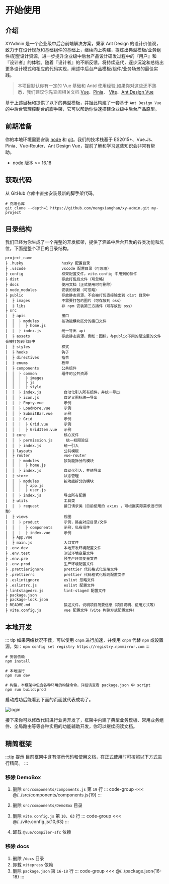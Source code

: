 # 开始使用

## 介绍

XYAdmin 是一个企业级中后台前端解决方案，秉承 Ant Design 的设计价值观，致力于在设计规范和基础组件的基础上，继续向上构建，提炼出典型模板/业务组件/配套设计资源，进一步提升企业级中后台产品设计研发过程中的『用户』和『设计者』的体验。随着『设计者』的不断反馈，将持续迭代，逐步沉淀和总结出更多设计模式和相应的代码实现，阐述中后台产品模板/组件/业务场景的最佳实践。

> 本项目默认你有一定的 Vue 基础和 Antd 使用经验,如果你对这些还不熟悉，我们建议你先查阅相关文档 [Vue](https://vuejs.org/)、[Pinia](https://pinia.vuejs.org/)、 [Vite](https://vitejs.dev/)、[Ant Design Vue](https://antdv.com/components/overview)

基于上述目标和提供了以下的典型模板，并据此构建了一套基于 `Ant Design Vue` 的中后台管理控制台的脚手架，它可以帮助你快速搭建企业级中后台产品原型。

## 前期准备

你的本地环境需要安装 [node](http://nodejs.org/) 和 [git](https://git-scm.com/)。我们的技术栈基于 ES2015+、Vue.Js、Pinia、Vue-Router、Ant Design Vue，提前了解和学习这些知识会非常有帮助。

-   node 版本 >= 16.18

## 获取代码

从 GitHub 仓库中直接安装最新的脚手架代码。

```shell
# 克隆仓库
git clone --depth=1 https://github.com/mengxianghan/xy-admin.git my-project
```

## 目录结构

我们已经为你生成了一个完整的开发框架，提供了涵盖中后台开发的各类功能和坑位，下面是整个项目的目录结构。

```
project_name
├ .husky                 husky 配置目录
├ .vscode                vscode 配置目录（可忽略）
├ config                 框架配置文件，vite.config 中用到的插件
├ dist                   存放打包后文件（可忽略）
├ docs                   使用文档（正式使用时可删除）
├ node_modules           安装的依赖（可忽略）
├ public                 存放静态资源，不会被打包直接输出到 dist 目录中
│  ├ images              不需要打包的图片（可存放到 oss）
│  ├ libs                非 npm 安装第三方插件（可存放到 oss）
├ src
│  ├ apis                接口
│  │  ├ modules          按功能模块区分的接口文件
│  │  │  ├ home.js
│  │  ├ index.js         统一导出 api
│  ├ assets              存放静态资源，例如：图标，与public不同的是这里的文件会被打包到代码中
│  ├ styles              样式
│  ├ hooks               钩子
│  ├ directives          指令
│  ├ enums               枚举
│  ├ components          公共组件
│  │  ├ common           组件的公共资源
│  │  │  ├ images
│  │  │  ├ js
│  │  │  ├ style
│  │  ├ index.js          自动化引入所有组件，并统一导出
│  │  ├ icon.js           自定义图标统一导出
│  │  ├ Empty.vue         示例
│  │  ├ LoadMore.vue      示例
│  │  ├ SubmitBar.vue     示例
│  │  ├ Grid              示例
│  │  │  ├ Grid.vue       示例
│  │  │  ├ GridItem.vue   示例
│  ├ core                 核心文件
│  │  ├ permission.js      统一权限验证
│  │  ├ index.js          统一引入
│  ├ layouts              公共模板
│  ├ router               vue-router
│  │  ├ modules           按功能拆分的模块
│  │  │  ├ home.js
│  │  ├ index.js          自动化引入，并统导出
│  ├ store                状态管理
│  │  ├ modules           按功能拆分的模块
│  │  │  ├ app.js
│  │  │  ├ user.js
│  │  ├ index.js          导出所有配置
│  ├ utils                工具类
│  │  ├ request           接口请求类（目前使用的 axios ，可根据实际需求进行调整）
│  ├ views                视图
│  │  ├ product           示例，路由对应目录/文件
│  │  │  ├ components     示例，私有组件
│  │  │  ├ index.vue      示例
│  ├ App.vue
│  ├ main.js              入口文件
├ .env.dev                本地开发环境配置文件
├ .env.test               测试环境变量文件
├ .env.pre                预生产环境变量文件
├ .env.prod               生产环境配置文件
├ .prettierignore         prettier 代码格式化忽略文件
├ .prettierrc             prettier 代码格式化规则配置文件
├ .eslintignore           eslint 忽略文件
├ .eslintrc.js            eslint 配置文件
├ lintstagedrc.js         lint-staged 配置文件
├ package.json
├ package-lock.json
├ README.md               描述文件，说明项目简要信息（项目说明、使用方式等）
├ vite.config.js          vue 配置文件（vite 构建方式配置文件）
```

## 本地开发

::: tip
如果网络状况不佳，可以使用 `cnpm` 进行加速，并使用 `cnpm` 代替 `npm` 或设置源，如：`npm config set registry https://registry.npmmirror.com`
:::

```shell
# 安装依赖
npm install

# 本地运行
npm run dev

# 构建，本框架中包含各种环境的构建命令，详细请查看 package.json 中 script
npm run build:prod
```

启动成功后能看到下面的页面就代表成功了。

![login](/images/login.png)

接下来你可以修改代码进行业务开发了，框架中内建了典型业务模板、常用业务组件、全局路由等等各种实用的功能辅助开发，你可以继续阅读文档。

## 精简框架

:::tip 提示
目前框架中含有演示代码和使用文档，在正式使用时可按照以下方式进行精简。
:::

### 移除 DemoBox

1. 删除 `src/components/components.js` 第 `19` 行
   ::: code-group
   <<< @/../src/components/components.js{19}
   :::

2. 删除 `src/components/DemoBox` 目录
3. 删除 `vite.config.js` 第 `10`、`63` 行
   ::: code-group
   <<< @/../vite.config.js{10,63}
   :::

4. 卸载 `@vue/compiler-sfc` 依赖

### 移除 docs

1. 删除 `/docs` 目录
2. 卸载 `vitepress` 依赖
3. 删除 `package.json` 第 `16-18` 行
   ::: code-group
   <<< @/../package.json{16-18}
   :::
